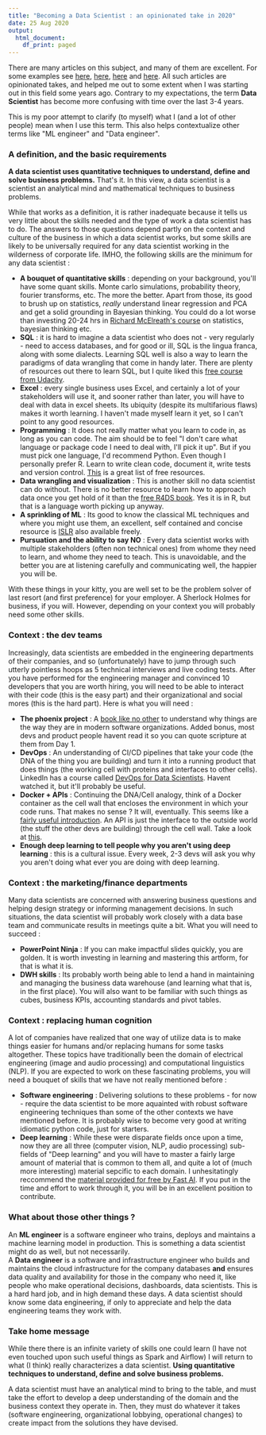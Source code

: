 ```yaml
---
title: "Becoming a Data Scientist : an opinionated take in 2020"
date: 25 Aug 2020
output:
  html_document:
    df_print: paged
---
```


There are many articles on this subject, and many of them are excellent. For some examples see [here](https://towardsdatascience.com/how-to-become-a-data-scientist-2a02ed565336), [here](https://towardsdatascience.com/how-to-become-a-data-scientist-3f8d6e75482f), [here](https://www.kdnuggets.com/2018/05/simplilearn-9-must-have-skills-data-scientist.html) and [here](https://www.discoverdatascience.org/career-information/data-scientist/). All such articles are opinionated takes, and helped me out to some extent when I was starting out in this field some years ago. Contrary to my expectations, the term **Data Scientist** has become more confusing with time over the last 3-4 years.

This is my poor attempt to clarify (to myself) what I (and a lot of other people) mean when I use this term. This also helps contextualize other terms like "ML engineer" and "Data engineer". 

### A definition, and the basic requirements

**A data scientist uses quantitative techniques to understand, define and solve business problems.** That's it. In this view, a data scientist is a scientist an analytical mind and mathematical techniques to business problems. 

While that works as a definition, it is rather inadequate because it tells us very little about the skills needed and the type of work a data scientist has to do. The answers to those questions depend partly on the context and culture of the business in which a data scientist works, but some skills are likely to be universally required for any data scientist working in the wilderness of corporate life. IMHO, the following skills are the minimum for any data scientist :

- **A bouquet of quantitative skills** : depending on your background, you'll have some quant skills. Monte carlo simulations, probability theory, fourier transforms, etc. The more the better. Apart from those, its good to brush up on statistics, *really* understand linear regression and PCA and get a solid grounding in Bayesian thinking. You could do a lot worse than investing 20-24 hrs in [Richard McElreath's course](https://www.youtube.com/watch?v=4WVelCswXo4&list=PLDcUM9US4XdNM4Edgs7weiyIguLSToZRI) on statistics, bayesian thinking etc. 
- **SQL** : it is hard to imagine a data scientist who does not - very regularly - need to access databases, and for good or ill, SQL is the lingua franca, along with some dialects. Learning SQL well is also a way to learn the paradigms of data wrangling that come in handy later. There are plenty of resources out there to learn SQL, but I quite liked this [free course from Udacity](https://www.udacity.com/course/sql-for-data-analysis--ud198#).  
- **Excel** : every single business uses Excel, and certainly a lot of your stakeholders will use it, and sooner rather than later, you will have to deal with data in excel sheets. Its ubiquity (despite its multifarious flaws) makes it worth learning. I haven't made myself learn it yet, so I can't point to any good resources.  
- **Programming** : It does not really matter what you learn to code in, as long as you can code. The aim should be to feel "I don't care what language or package code I need to deal with, I'll pick it up". But if you must pick one language, I'd recommend Python. Even though I personally prefer R. Learn to write clean code, document it, write tests and version control. [This](https://docs.python-guide.org/intro/learning/) is a great list of free resources.   
- **Data wrangling and visualization** : This is another skill no data scientist can do without. There is no better resource to learn how to approach data once you get hold of it than the [free R4DS book](https://r4ds.had.co.nz/). Yes it is in R, but that is a language worth picking up anyway.   
- **A sprinkling of ML** : Its good to know the classical ML techniques and where you might use them, an excellent, self contained and concise resource is [ISLR](http://faculty.marshall.usc.edu/gareth-james/ISL/) also available freely.   
- **Pursuation and the ability to say NO** : Every data scientist works with multiple stakeholders (often non technical ones) from whome they need to learn, and whome they need to teach. This is unavoidable, and the better you are at listening carefully and communicating well, the happier you will be.   

With these things in your kitty, you are well set to be the problem solver of last resort (and first preference) for your employer. A Sherlock Holmes for business, if you will. However, depending on your context you will probably need some other skills. 

### Context : the dev teams

Increasingly, data scientists are embedded in the engineering departments of their companies, and so (unfortunately) have to jump through such utterly pointless hoops as 5 technical interviews and live coding tests. After you have performed for the engineering manager and convinced 10 developers that you are worth hiring, you will need to be able to interact with their code (this is the easy part) and their organizational and social mores (this is the hard part). Here is what you will need :

- **The phoenix project** : A [book like no other](https://www.amazon.com/Phoenix-Project-DevOps-Helping-Business/dp/0988262592) to understand why things are the way they are in modern software organizations. Added bonus, most devs and product people havent read it so you can quote scripture at them from Day 1.   
- **DevOps** : An understanding of CI/CD pipelines that take your code (the DNA of the thing you are building) and turn it into a running product that does things (the working cell with proteins and interfaces to other cells). LinkedIn has a course called [DevOps for Data Scientists](https://www.linkedin.com/learning/devops-for-data-scientists). Havent watched it, but it'll probably be useful.   
- **Docker + APIs** : Continuing the DNA/Cell analogy, think of a Docker container as the cell wall that encloses the environment in which your code runs. That makes no sense ? It will, eventually. This seems like a [fairly useful introduction](https://www.analyticsvidhya.com/blog/2017/11/reproducible-data-science-docker-for-data-science/). An API is just the interface to the outside world (the stuff the other devs are building) through the cell wall. Take a look at [this](https://www.restapitutorial.com/).  
- **Enough deep learning to tell people why you aren't using deep learning** : this is a cultural issue. Every week, 2-3 devs will ask you why you aren't doing what ever you are doing with deep learning.   


### Context : the marketing/finance departments

Many data scientists are concerned with answering business questions and helping design strategy or informing management decisions. In such situations, the data scientist will probably work closely with a data base team and communicate results in meetings quite a bit. What you will need to succeed :

- **PowerPoint Ninja** : If you can make impactful slides quickly, you are golden. It is worth investing in learning and mastering this artform, for that is what it is. 
- **DWH skills** : Its probably worth being able to lend a hand in maintaining and managing the business data warehouse (and learning what that is, in the first place). You will also want to be familiar with such things as cubes, business KPIs, accounting standards and pivot tables.   


### Context : replacing human cognition  

A lot of companies have realized that one way of utilize data is to make things easier for humans and/or replacing humans for some tasks altogether. These topics have traditionally been the domain of electrical engineering (image and audio processing) and computational linguistics (NLP). If you are expected to work on these fascinating problems, you will need a bouquet of skills that we have not really mentioned before : 

- **Software engineering** : Delivering solutions to these problems - for now - require the data scientist to be more aquainted with robust software engineering techniques than some of the other contexts we have mentioned before. It is probably wise to become very good at writing idiomatic python code, just for starters.   
- **Deep learning** : While these were disparate fields once upon a time, now they are all three (computer vision, NLP, audio processing) sub-fields of "Deep learning" and you will have to master a fairly large amount of material that is common to them all, and quite a lot of (much more interesting) material sepcific to each domain. I unhesitatingly reccommend the [material provided for free by Fast AI](https://www.fast.ai/). If you put in the time and effort to work through it, you will be in an excellent position to contribute. 


### What about those other things ?

An **ML engineer** is a software engineer who trains, deploys and maintains a machine learning model in production. This is something a data scientist might do as well, but not necessarily.  
A **Data engineer** is a software and infrastructure engineer who builds and maintains the cloud infrastructure for the company databases **and** ensures data quality and availability for those in the company who need it, like people who make operational decisions, dashboards, data scientists. This is a hard hard job, and in high demand these days. A data scientist should know some data engineering, if only to appreciate and help the data engineering teams they work with. 

### Take home message  

While there there is an infinite variety of skills one could learn (I have not even touched upon such useful things as Spark and Airflow) I will return to what (I think) really characterizes a data scientist. **Using quantitative techniques to understand, define and solve business problems.** 

A data scientist must have an analytical mind to bring to the table, and must take the effort to develop a deep understanding of the domain and the business context they operate in. Then, they must do whatever it takes (software engineering, organizational lobbying, operational changes) to create impact from the solutions they have devised. 

